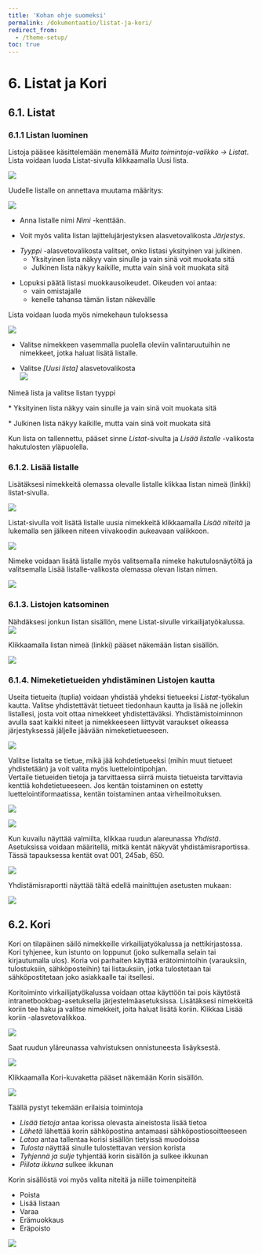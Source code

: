 ```yaml
---
title: 'Kohan ohje suomeksi'
permalink: /dokumentaatio/listat-ja-kori/
redirect_from:
  - /theme-setup/
toc: true
---
```


# 6. Listat ja Kori

## 6.1. Listat

### 6.1.1 Listan luominen

Listoja pääsee käsittelemään menemällä _Muita toimintoja-valikko -> Listat_. 
Lista voidaan luoda Listat-sivulla klikkaamalla Uusi lista.

![](/assets/files/docs/Listat_ja_Kori/lista.png)

Uudelle listalle on annettava muutama määritys:

![](/assets/files/docs/Listat_ja_Kori/luo_lista.png)

- Anna listalle nimi _Nimi_ -kenttään.

<!-- -->

- Voit myös valita listan lajittelujärjestyksen alasvetovalikosta
  _Järjestys_.

<!-- -->

- _Tyyppi_ -alasvetovalikosta valitset, onko listasi yksityinen vai
  julkinen.
  - Yksityinen lista näkyy vain sinulle ja vain sinä voit muokata
    sitä
  - Julkinen lista näkyy kaikille, mutta vain sinä voit muokata sitä

<!-- -->

- Lopuksi päätä listasi muokkausoikeudet. Oikeuden voi antaa:
  - vain omistajalle
  - kenelle tahansa tämän listan näkevälle

Lista voidaan luoda myös nimekehaun tuloksessa

![](/assets/files/docs/Listat_ja_Kori/listan_luominen_2.png)

- Valitse nimekkeen vasemmalla puolella oleviin valintaruutuihin ne
  nimekkeet, jotka haluat lisätä listalle.

<!-- -->

- Valitse _\[Uusi lista\]_ alasvetovalikosta  
  ![](/assets/files/docs/Listat_ja_Kori/uusi_lista1.png)

Nimeä lista ja valitse listan tyyppi

\* Yksityinen lista näkyy vain sinulle ja vain sinä voit muokata sitä

\* Julkinen lista näkyy kaikille, mutta vain sinä voit muokata sitä

Kun lista on tallennettu, pääset sinne _Listat_-sivulta ja _Lisää listalle_
-valikosta hakutulosten yläpuolella.

### 6.1.2. Lisää listalle

Lisätäksesi nimekkeitä olemassa olevalle listalle klikkaa listan nimeä
(linkki) listat-sivulla.

![](/assets/files/docs/Listat_ja_Kori/lisaa_listalle_2.png)

Listat-sivulla voit lisätä listalle uusia nimekkeitä klikkaamalla _Lisää niteitä_ ja lukemalla sen jälkeen niteen viivakoodin aukeavaan valikkoon.

![](/assets/files/docs/Listat_ja_Kori/lisaa_niteita.png)

Nimeke voidaan lisätä listalle myös valitsemalla nimeke
hakutulosnäytöltä ja valitsemalla Lisää listalle-valikosta olemassa olevan
listan nimen.

![](/assets/files/docs/Listat_ja_Kori/Lisaa_listalle_3.png)

### 6.1.3. Listojen katsominen

Nähdäksesi jonkun listan sisällön, mene Listat-sivulle
virkailijatyökalussa.  
![](/assets/files/docs/Listat_ja_Kori/katso_lista.PNG)

Klikkaamalla listan nimeä (linkki) pääset näkemään listan sisällön.

![](/assets/files/docs/Listat_ja_Kori/listan_sisalto.png)

### 6.1.4. Nimeketietueiden yhdistäminen Listojen kautta

Useita tietueita (tuplia) voidaan yhdistää yhdeksi tietueeksi
_Listat_-työkalun kautta. Valitse yhdistettävät tietueet tiedonhaun
kautta ja lisää ne jollekin listallesi, josta voit ottaa nimekkeet
yhdistettäväksi. Yhdistämistoiminnon avulla saat kaikki niteet ja
nimekkeeseen liittyvät varaukset oikeassa järjestyksessä jäljelle
jäävään nimeketietueeseen.

![](/assets/files/docs/Listat_ja_Kori/luettelointi010.png)

Valitse listalta se tietue, mikä jää kohdetietueeksi (mihin muut
tietueet yhdistetään) ja voit valita myös luettelointipohjan.  
Vertaile tietueiden tietoja ja tarvittaessa siirrä muista tietueista
tarvittavia kenttiä kohdetietueeseen. Jos kentän toistaminen on estetty
luettelointiformaatissa, kentän toistaminen antaa virheilmoituksen.

![](/assets/files/docs/Listat_ja_Kori/luettelointi011.png)

![](/assets/files/docs/Listat_ja_Kori/luettelointi014.png)

Kun kuvailu näyttää valmiilta, klikkaa ruudun alareunassa _Yhdistä_.
Asetuksissa voidaan määritellä, mitkä kentät näkyvät
yhdistämisraportissa. Tässä tapauksessa kentät ovat 001, 245ab, 650.

![](/assets/files/docs/Listat_ja_Kori/luettelointi012.png)

Yhdistämisraportti näyttää tältä edellä mainittujen asetusten mukaan:

![](/assets/files/docs/Listat_ja_Kori/luettelointi013.png)

## 6.2. Kori

Kori on tilapäinen säilö nimekkeille virkailijatyökalussa ja
nettikirjastossa. Kori tyhjenee, kun istunto on loppunut (joko
sulkemalla selain tai kirjautumalla ulos). Koria voi parhaiten käyttää
erätoimintoihin (varauksiin, tulostuksiin, sähköposteihin) tai
listauksiin, jotka tulostetaan tai sähköpostitetaan joko asiakkaalle tai
itsellesi.

Koritoiminto virkailijatyökalussa voidaan ottaa käyttöön tai pois
käytöstä intranetbookbag-asetuksella järjestelmäasetuksissa. Lisätäksesi
nimekkeitä koriin tee haku ja valitse nimekkeit, joita haluat lisätä
koriin. Klikkaa Lisää koriin -alasvetovalikkoa.

![](/assets/files/docs/Listat_ja_Kori/lisaa_koriin.PNG)

Saat ruudun yläreunassa vahvistuksen onnistuneesta lisäyksestä.

![](/assets/files/docs/Listat_ja_Kori/lisatty_koriin.PNG)

Klikkaamalla Kori-kuvaketta pääset näkemään Korin sisällön.

![](/assets/files/docs/Listat_ja_Kori/korisi.PNG)

Täällä pystyt tekemään erilaisia toimintoja

- _Lisää tietoja_ antaa korissa olevasta aineistosta lisää tietoa
- _Lähetä_ lähettää korin sähköpostina antamaasi
  sähköpostiosoitteeseen
- _Lataa_ antaa tallentaa korisi sisällön tietyissä muodoissa
- _Tulosta_ näyttää sinulle tulostettavan version korista
- _Tyhjennä ja sulje_ tyhjentää korin sisällön ja sulkee ikkunan
- _Piilota ikkuna_ sulkee ikkunan

Korin sisällöstä voi myös valita niteitä ja niille toimenpiteitä

- Poista
- Lisää listaan
- Varaa
- Erämuokkaus
- Eräpoisto

![](/assets/files/docs/Listat_ja_Kori/kori_toimenpiteet.PNG)
